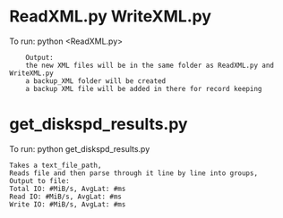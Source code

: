 # ReadXML.py WriteXML.py
To run: python <ReadXML.py>

        Output:
        the new XML files will be in the same folder as ReadXML.py and WriteXML.py
        a backup_XML folder will be created 
        a backup XML file will be added in there for record keeping


# get_diskspd_results.py
To run: python get_diskspd_results.py <your diskspd results folder path>

    Takes a text_file_path,
    Reads file and then parse through it line by line into groups,
    Output to file:
    Total IO: #MiB/s, AvgLat: #ms
    Read IO: #MiB/s, AvgLat: #ms
    Write IO: #MiB/s, AvgLat: #ms


